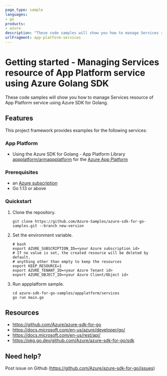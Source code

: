 ```yaml
---
page_type: sample
languages:
- go
products:
- azure
description: "These code samples will show you how to manage Services resource of App Platform service using Azure SDK for Golang."
urlFragment: app-platform-services
---
```


# Getting started - Managing Services resource of App Platform service using Azure Golang SDK

These code samples will show you how to manage Services resource of App Platform service using Azure SDK for Golang.

## Features

This project framework provides examples for the following services:

### App Platform
* Using the Azure SDK for Golang - App Platform Library [appplatform/armappplatform](https://pkg.go.dev/github.com/Azure/azure-sdk-for-go/sdk/resourcemanager/appplatform/armappplatform) for the [Azure App Platform](https://docs.microsoft.com/en-us/rest/api/azurespringcloud/)

### Prerequisites
* an [Azure subscription](https://azure.microsoft.com)
* Go 1.13 or above

### Quickstart

1. Clone the repository.

    ```
    git clone https://github.com/Azure-Samples/azure-sdk-for-go-samples.git --branch new-version
    ```
2. Set the environment variable.

   ```
   # bash
   export AZURE_SUBSCRIPTION_ID=<your Azure subscription id> 
   # If no value is set, the created resource will be deleted by default.
   # anything other than empty to keep the resources
   export KEEP_RESOURCE=1 
   export AZURE_TENANT_ID=<your Azure Tenant id>          
   export AZURE_OBJECT_ID=<your Azure Client/Object id> 
   ```

3. Run appplatform sample.

    ```
    cd azure-sdk-for-go-samples/appplatform/services
    go run main.go
    ```
   
## Resources

- https://github.com/Azure/azure-sdk-for-go
- https://docs.microsoft.com/en-us/azure/developer/go/
- https://docs.microsoft.com/en-us/rest/api/
- https://pkg.go.dev/github.com/Azure/azure-sdk-for-go/sdk

## Need help?

Post issue on Github (https://github.com/Azure/azure-sdk-for-go/issues)
